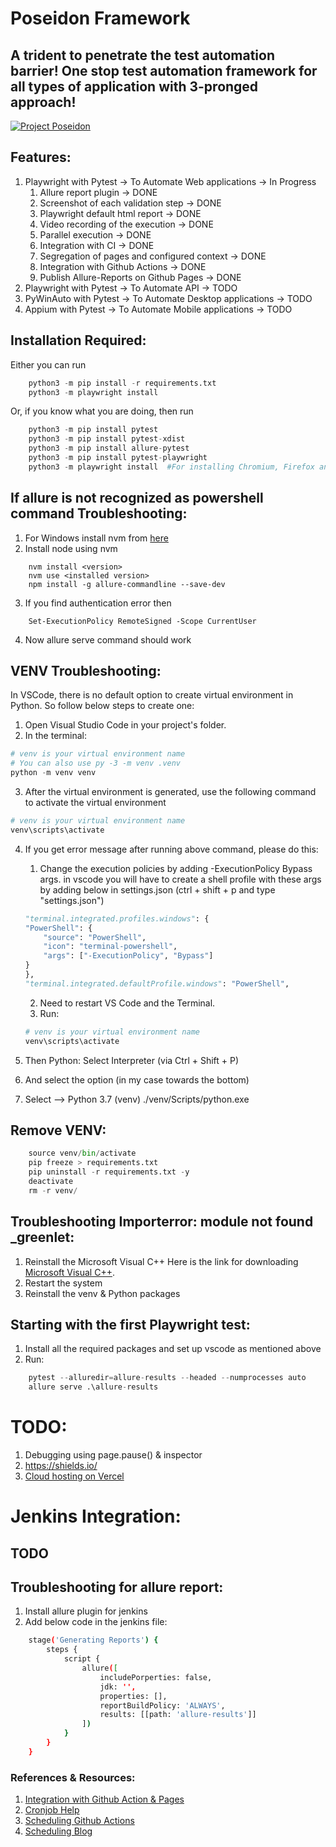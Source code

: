 # Poseidon Framework
## A trident to penetrate the test automation barrier! One stop test automation framework for all types of application with 3-pronged approach!

[![Project Poseidon](https://github.com/sanosuke009/PoseidonFramework/actions/workflows/python-app.yml/badge.svg?branch=master)](https://github.com/sanosuke009/PoseidonFramework/actions/workflows/python-app.yml)

## Features:
1. Playwright with Pytest -> To Automate Web applications -> In Progress
    1. Allure report plugin -> DONE
    2. Screenshot of each validation step -> DONE
    3. Playwright default html report -> DONE
    4. Video recording of the execution -> DONE
    5. Parallel execution -> DONE
    6. Integration with CI -> DONE
    7. Segregation of pages and configured context -> DONE
    8. Integration with Github Actions -> DONE
    9. Publish Allure-Reports on Github Pages -> DONE
2. Playwright with Pytest -> To Automate API -> TODO
3. PyWinAuto with Pytest -> To Automate Desktop applications -> TODO
4. Appium with Pytest -> To Automate Mobile applications -> TODO

## Installation Required:
Either you can run 
```python
    python3 -m pip install -r requirements.txt
    python3 -m playwright install
```
Or, if you know what you are doing, then run
```python
    python3 -m pip install pytest
    python3 -m pip install pytest-xdist
    python3 -m pip install allure-pytest
    python3 -m pip install pytest-playwright
    python3 -m playwright install  #For installing Chromium, Firefox and Webkit browsers
```
## If allure is not recognized as powershell command Troubleshooting:
1. For Windows install nvm from [here](https://github.com/coreybutler/nvm-windows/releases)
2. Install node using nvm
```node
    nvm install <version>
    nvm use <installed version>
    npm install -g allure-commandline --save-dev
```
3. If you find authentication error then
```shell
    Set-ExecutionPolicy RemoteSigned -Scope CurrentUser
```
4. Now allure serve command should work

## VENV Troubleshooting:
In VSCode, there is no default option to create virtual environment in Python. So follow below steps to create one:
1. Open Visual Studio Code in your project's folder.
2. In the terminal:
```python
# venv is your virtual environment name
# You can also use py -3 -m venv .venv
python -m venv venv
```
3. After the virtual environment is generated, use the following command to activate the virtual environment
```python
# venv is your virtual environment name
venv\scripts\activate
```
4. If you get error message after running above command, please do this:
    1. Change the execution policies by adding -ExecutionPolicy Bypass args. in vscode you will have to create a shell profile with these args by adding below in settings.json (ctrl + shift + p and type "settings.json")

    ```python
    "terminal.integrated.profiles.windows": {
    "PowerShell": {
        "source": "PowerShell",
        "icon": "terminal-powershell",
        "args": ["-ExecutionPolicy", "Bypass"]
    }
    },
    "terminal.integrated.defaultProfile.windows": "PowerShell",
    ```
    2. Need to restart VS Code and the Terminal.
    3. Run:
    ```python
    # venv is your virtual environment name
    venv\scripts\activate
    ```
5. Then Python: Select Interpreter (via Ctrl + Shift + P)
6. And select the option (in my case towards the bottom)
7. Select --> Python 3.7 (venv) ./venv/Scripts/python.exe

## Remove VENV:
```python
    source venv/bin/activate
    pip freeze > requirements.txt
    pip uninstall -r requirements.txt -y
    deactivate
    rm -r venv/
```

## Troubleshooting Importerror: module not found _greenlet:
1. Reinstall the Microsoft Visual C++
Here is the link for downloading [Microsoft Visual C++](https://support.microsoft.com/en-us/topic/the-latest-supported-visual-c-downloads-2647da03-1eea-4433-9aff-95f26a218cc0).
2. Restart the system
3. Reinstall the venv & Python packages

## Starting with the first Playwright test:
1. Install all the required packages and set up vscode as mentioned above
2. Run:
```python
    pytest --alluredir=allure-results --headed --numprocesses auto
    allure serve .\allure-results
```

# TODO:
1. Debugging using page.pause() & inspector
2. https://shields.io/
3. [Cloud hosting on Vercel](https://vercel.com/pricing)



# Jenkins Integration:
## TODO

## Troubleshooting for allure report:
1. Install allure plugin for jenkins
2. Add below code in the jenkins file:
```bash
    stage('Generating Reports') {
        steps {
            script {
                allure([
                    includePorperties: false,
                    jdk: '',
                    properties: [],
                    reportBuildPolicy: 'ALWAYS',
                    results: [[path: 'allure-results']]
                ])
            }
        }
    }
```

### References & Resources:
1. [Integration with Github Action & Pages](https://elaichenkov.medium.com/allure-report-integration-with-playwright-8c1570c67dda)
2. [Cronjob Help](https://crontab.guru/)
3. [Scheduling Github Actions](https://docs.github.com/en/actions/using-workflows/events-that-trigger-workflows#schedule)
4. [Scheduling Blog](https://medium.com/tradeling/how-to-schedule-jobs-using-github-actions-9f32667706ea)
